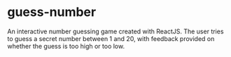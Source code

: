 # guess-number
An interactive number guessing game created with ReactJS. The user tries to guess a secret number between 1 and 20, with feedback provided on whether the guess is too high or too low.
